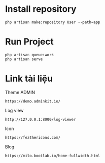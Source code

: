 # Install repository
```shell
php artisan make:repository User --path=app
```
# Run Project
```shell
php artisan queue:work
php artisan serve
```
# Link tài liệu
Theme ADMIN
``` 
https://demo.adminkit.io/
```
Log view
```
http://127.0.0.1:8000/log-viewer
```
Icon
```
https://feathericons.com/
```

Blog
```shell
https://milo.bootlab.io/home-fullwidth.html
```